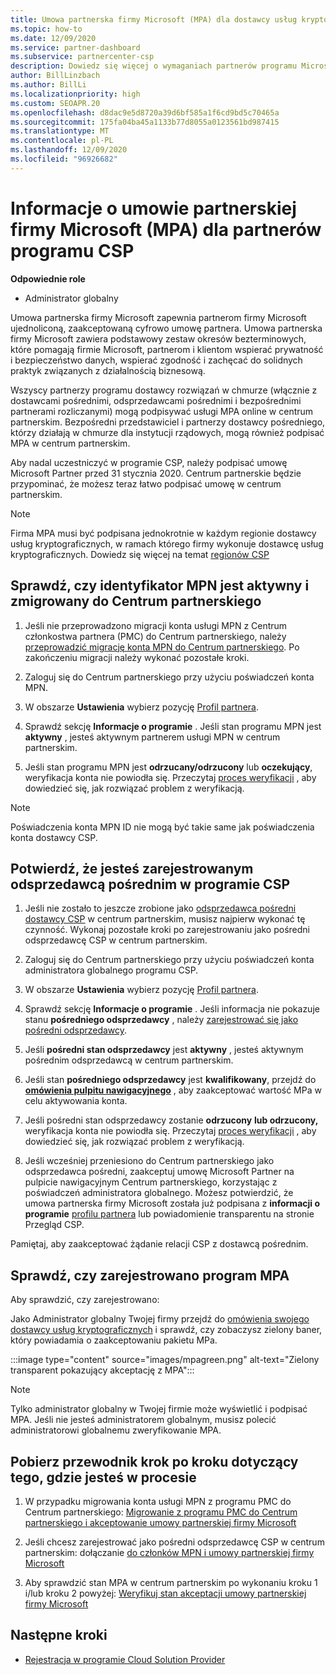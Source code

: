 ```yaml
---
title: Umowa partnerska firmy Microsoft (MPA) dla dostawcy usług kryptograficznych
ms.topic: how-to
ms.date: 12/09/2020
ms.service: partner-dashboard
ms.subservice: partnercenter-csp
description: Dowiedz się więcej o wymaganiach partnerów programu Microsoft CSP w celu podpisania i zweryfikowania tej ujednoliconej, akceptowanej cyfrowo umowy Microsoft Partner (MPA).
author: BillLinzbach
ms.author: BillLi
ms.localizationpriority: high
ms.custom: SEOAPR.20
ms.openlocfilehash: d8dac9e5d8720a39d6bf585a1f6cd9bd5c70465a
ms.sourcegitcommit: 175fa04ba45a1133b77d8055a0123561bd987415
ms.translationtype: MT
ms.contentlocale: pl-PL
ms.lasthandoff: 12/09/2020
ms.locfileid: "96926682"
---
```

# <a name="learn-about-the-microsoft-partner-agreement-mpa-for-csp-program-partners"></a>Informacje o umowie partnerskiej firmy Microsoft (MPA) dla partnerów programu CSP

**Odpowiednie role**

- Administrator globalny

Umowa partnerska firmy Microsoft zapewnia partnerom firmy Microsoft ujednoliconą, zaakceptowaną cyfrowo umowę partnera. Umowa partnerska firmy Microsoft zawiera podstawowy zestaw okresów bezterminowych, które pomagają firmie Microsoft, partnerom i klientom wspierać prywatność i bezpieczeństwo danych, wspierać zgodność i zachęcać do solidnych praktyk związanych z działalnością biznesową.

Wszyscy partnerzy programu dostawcy rozwiązań w chmurze (włącznie z dostawcami pośrednimi, odsprzedawcami pośrednimi i bezpośrednimi partnerami rozliczanymi) mogą podpisywać usługi MPA online w centrum partnerskim. Bezpośredni przedstawiciel i partnerzy dostawcy pośredniego, którzy działają w chmurze dla instytucji rządowych, mogą również podpisać MPA w centrum partnerskim.

Aby nadal uczestniczyć w programie CSP, należy podpisać umowę Microsoft Partner przed 31 stycznia 2020. Centrum partnerskie będzie przypominać, że możesz teraz łatwo podpisać umowę w centrum partnerskim.

>[!NOTE]
>Firma MPA musi być podpisana jednokrotnie w każdym regionie dostawcy usług kryptograficznych, w ramach którego firmy wykonuje dostawcę usług kryptograficznych. Dowiedz się więcej na temat [regionów CSP](regional-authorization-overview.md) 

## <a name="verify-your-mpn-id-is-active-and-migrated-to-partner-center"></a>Sprawdź, czy identyfikator MPN jest aktywny i zmigrowany do Centrum partnerskiego

1. Jeśli nie przeprowadzono migracji konta usługi MPN z Centrum członkostwa partnera (PMC) do Centrum partnerskiego, należy [przeprowadzić migrację konta MPN do Centrum partnerskiego](move-pmc-pc-map.md). Po zakończeniu migracji należy wykonać pozostałe kroki. 

1. Zaloguj się do Centrum partnerskiego przy użyciu poświadczeń konta MPN.
 
1. W obszarze **Ustawienia** wybierz pozycję [Profil partnera](https://partner.microsoft.com/pcv/accountsettings/connectedpartnerprofile).

1. Sprawdź sekcję **Informacje o programie** . Jeśli stan programu MPN jest **aktywny** , jesteś aktywnym partnerem usługi MPN w centrum partnerskim.
 
1. Jeśli stan programu MPN jest **odrzucany/odrzucony** lub **oczekujący**, weryfikacja konta nie powiodła się. Przeczytaj [proces weryfikacji](verification-responses.md) , aby dowiedzieć się, jak rozwiązać problem z weryfikacją.



>[!NOTE]
>Poświadczenia konta MPN ID nie mogą być takie same jak poświadczenia konta dostawcy CSP.

## <a name="confirm-you-are-enrolled-as-a-csp-indirect-reseller"></a>Potwierdź, że jesteś zarejestrowanym odsprzedawcą pośrednim w programie CSP

1. Jeśli nie zostało to jeszcze zrobione jako [odsprzedawca pośredni dostawcy CSP](enrolling-in-the-csp-program.md)  w centrum partnerskim, musisz najpierw wykonać tę czynność. Wykonaj pozostałe kroki po zarejestrowaniu jako pośredni odsprzedawcę CSP w centrum partnerskim.

1. Zaloguj się do Centrum partnerskiego przy użyciu poświadczeń konta administratora globalnego programu CSP.

1. W obszarze **Ustawienia** wybierz pozycję [Profil partnera](https://partner.microsoft.com/pcv/accountsettings/partnerprofile).

1. Sprawdź sekcję **Informacje o programie** . Jeśli informacja nie pokazuje stanu **pośredniego odsprzedawcy** , należy [zarejestrować się jako pośredni odsprzedawcy](https://partner.microsoft.com/cloud-solution-provider/whats-required).

1. Jeśli  **pośredni stan odsprzedawcy** jest **aktywny** , jesteś aktywnym pośrednim odsprzedawcą w centrum partnerskim.
 
4. Jeśli stan  **pośredniego odsprzedawcy** jest **kwalifikowany**, przejdź do [**omówienia pulpitu nawigacyjnego**](https://partner.microsoft.com/pcv/dashboard/overview) , aby zaakceptować wartość MPa w celu aktywowania konta.
 
1. Jeśli pośredni stan odsprzedawcy zostanie **odrzucony** **lub odrzucony,** weryfikacja konta nie powiodła się. Przeczytaj [proces weryfikacji](verification-responses.md) , aby dowiedzieć się, jak rozwiązać problem z weryfikacją.

1. Jeśli wcześniej przeniesiono do Centrum partnerskiego jako odsprzedawca pośredni, zaakceptuj umowę Microsoft Partner na pulpicie nawigacyjnym Centrum partnerskiego, korzystając z poświadczeń administratora globalnego. Możesz potwierdzić, że umowa partnerska firmy Microsoft została już podpisana z **informacji o programie** [profilu partnera](https://partner.microsoft.com/pcv/accountsettings/partnerprofile) lub powiadomienie transparentu na stronie Przegląd CSP.

Pamiętaj, aby zaakceptować żądanie relacji CSP z dostawcą pośrednim.

## <a name="verify-that-you-have-signed-the-mpa"></a>Sprawdź, czy zarejestrowano program MPA

Aby sprawdzić, czy zarejestrowano:

 Jako Administrator globalny Twojej firmy przejdź do [omówienia swojego dostawcy usług kryptograficznych](https://partner.microsoft.com/pcv/dashboard/overview) i sprawdź, czy zobaczysz zielony baner, który powiadamia o zaakceptowaniu pakietu MPa.

 
:::image type="content" source="images/mpagreen.png" alt-text="Zielony transparent pokazujący akceptację z MPA":::

>[!NOTE]
>Tylko administrator globalny w Twojej firmie może wyświetlić i podpisać MPA. Jeśli nie jesteś administratorem globalnym, musisz polecić administratorowi globalnemu zweryfikowanie MPA.


## <a name="download-the-step-by-step-guide-thats-right-for-where-you-are-in-the-process"></a>Pobierz przewodnik krok po kroku dotyczący tego, gdzie jesteś w procesie

1. W przypadku migrowania konta usługi MPN z programu PMC do Centrum partnerskiego: [Migrowanie z programu PMC do Centrum partnerskiego i akceptowanie umowy partnerskiej firmy Microsoft](https://assetsprod.microsoft.com/mpn/migrate-pmc-pc-mpa-guide.pptx)

2. Jeśli chcesz zarejestrować jako pośredni odsprzedawcę CSP w centrum partnerskim: dołączanie [do członków MPN i umowy partnerskiej firmy Microsoft](https://assetsprod.microsoft.com/mpn/onboard-pc-csp-mpn-mpa-guide.pptx)

3. Aby sprawdzić stan MPA w centrum partnerskim po wykonaniu kroku 1 i/lub kroku 2 powyżej: [Weryfikuj stan akceptacji umowy partnerskiej firmy Microsoft](https://assetsprod.microsoft.com/mpn/verify-mpa-acceptance-status.pptx)
 
## <a name="next-steps"></a>Następne kroki

- [Rejestracja w programie Cloud Solution Provider](enrolling-in-the-csp-program.md)

